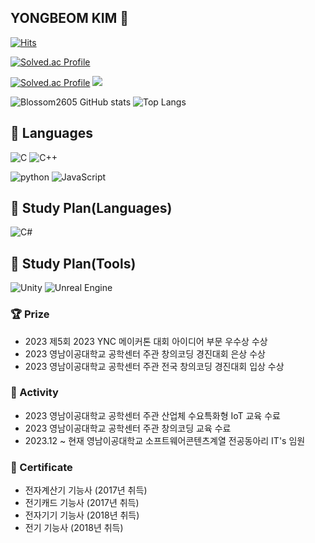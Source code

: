 <div align=left>

## YONGBEOM KIM 🤣
[![Hits](https://hits.seeyoufarm.com/api/count/incr/badge.svg?url=https%3A%2F%2Fgithub.com%2FBlossom2605&count_bg=%2379C83D&title_bg=%23555555&icon=&icon_color=%23E7E7E7&title=hits&edge_flat=false)](https://hits.seeyoufarm.com)

[![Solved.ac
Profile](http://mazassumnida.wtf/api/mini/generate_badge?boj=yule2605)](https://solved.ac/yule2605)

[![Solved.ac Profile](http://mazassumnida.wtf/api/v2/generate_badge?boj=yule2605)](https://solved.ac/yule2605/)
<img src="http://mazandi.herokuapp.com/api?handle=yule2605&theme=dark"/>

![Blossom2605 GitHub stats](https://github-readme-stats.vercel.app/api?username=Blossom2605&theme=dark)
![Top Langs](https://github-readme-stats.vercel.app/api/top-langs/?username=Blossom2605&layout=compact&theme=dark)

## 📖 Languages

![C](https://img.shields.io/badge/C-A8B9CC?logo=C&logoColor=black)
![C++](https://img.shields.io/badge/C%2B%2B-00599C?logo=c%2B%2B)

![python](https://img.shields.io/badge/Python-3776AB?logo=python&logoColor=white)
![JavaScript](https://img.shields.io/badge/JavaScript-F7DF1E?logo=javascript&logoColor=black)

## 📖 Study Plan(Languages)
![C#](https://img.shields.io/badge/C%23-239120?logo=Csharp)

## 📖 Study Plan(Tools)
![Unity](https://img.shields.io/badge/Unity-000000?logo=Unity)
![Unreal Engine](https://img.shields.io/badge/unrealengine-%23313131.svg?logo=unrealengine&logoColor=white)

  <h3>🏆 Prize</h3>
  <ul>
    <li>2023 제5회 2023 YNC 메이커톤 대회 아이디어 부문 우수상 수상</li>
    <li>2023 영남이공대학교 공학센터 주관 창의코딩 경진대회 은상 수상</li>
    <li>2023 영남이공대학교 공학센터 주관 전국 창의코딩 경진대회 입상 수상</li>
  </ul>
  
  <h3>🏃 Activity</h3>
  <ul>
    <li>2023 영남이공대학교 공학센터 주관 산업체 수요특화형 IoT 교육 수료</li>
    <li>2023 영남이공대학교 공학센터 주관 창의코딩 교육 수료</li>
    <li>2023.12 ~ 현재 영남이공대학교 소프트웨어콘텐츠계열 전공동아리 IT's 임원</li>
  </ul>

   <h3>📰 Certificate</h3>
  <ul>
    <li>전자계산기 기능사 (2017년 취득)</li>
    <li>전기캐드 기능사 (2017년 취득)</li>
    <li>전자기기 기능사 (2018년 취득)</li>
    <li>전기 기능사 (2018년 취득)</li>
  </ul>

</div>
